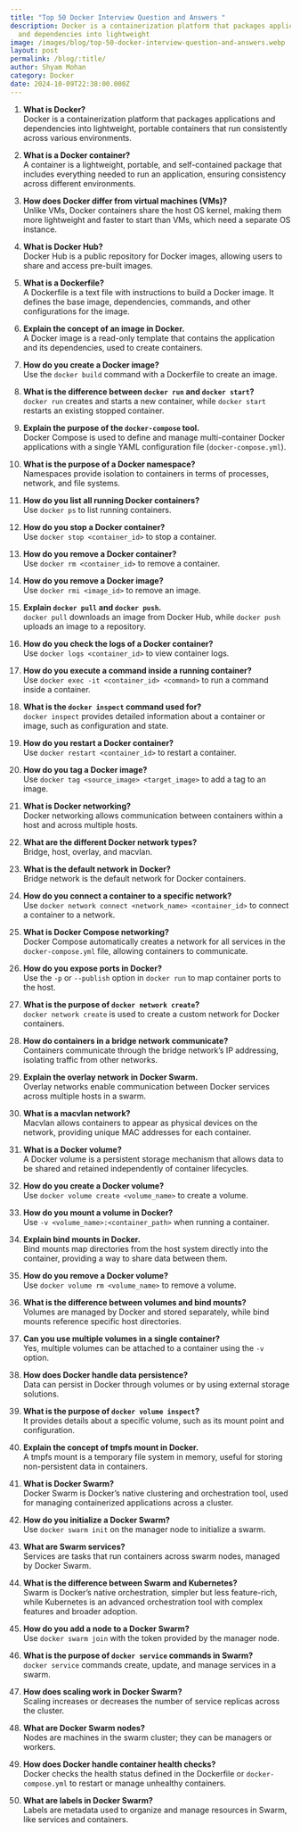 ```yaml
---
title: "Top 50 Docker Interview Question and Answers "
description: Docker is a containerization platform that packages applications
  and dependencies into lightweight
image: /images/blog/top-50-docker-interview-question-and-answers.webp
layout: post
permalink: /blog/:title/
author: Shyam Mohan
category: Docker
date: 2024-10-09T22:38:00.000Z
---
```

1.  **What is Docker?**  
    Docker is a containerization platform that packages applications and dependencies into lightweight, portable containers that run consistently across various environments.
    
2.  **What is a Docker container?**  
    A container is a lightweight, portable, and self-contained package that includes everything needed to run an application, ensuring consistency across different environments.
    
3.  **How does Docker differ from virtual machines (VMs)?**  
    Unlike VMs, Docker containers share the host OS kernel, making them more lightweight and faster to start than VMs, which need a separate OS instance.
    
4.  **What is Docker Hub?**  
    Docker Hub is a public repository for Docker images, allowing users to share and access pre-built images.
    
5.  **What is a Dockerfile?**  
    A Dockerfile is a text file with instructions to build a Docker image. It defines the base image, dependencies, commands, and other configurations for the image.
    
6.  **Explain the concept of an image in Docker.**  
    A Docker image is a read-only template that contains the application and its dependencies, used to create containers.
    
7.  **How do you create a Docker image?**  
    Use the `docker build` command with a Dockerfile to create an image.
    
8.  **What is the difference between `docker run` and `docker start`?**  
    `docker run` creates and starts a new container, while `docker start` restarts an existing stopped container.
    
9.  **Explain the purpose of the `docker-compose` tool.**  
    Docker Compose is used to define and manage multi-container Docker applications with a single YAML configuration file (`docker-compose.yml`).
    
10.  **What is the purpose of a Docker namespace?**  
    Namespaces provide isolation to containers in terms of processes, network, and file systems.
    


11.  **How do you list all running Docker containers?**  
    Use `docker ps` to list running containers.
    
12.  **How do you stop a Docker container?**  
    Use `docker stop <container_id>` to stop a container.
    
13.  **How do you remove a Docker container?**  
    Use `docker rm <container_id>` to remove a container.
    
14.  **How do you remove a Docker image?**  
    Use `docker rmi <image_id>` to remove an image.
    
15.  **Explain `docker pull` and `docker push`.**  
    `docker pull` downloads an image from Docker Hub, while `docker push` uploads an image to a repository.
    
16.  **How do you check the logs of a Docker container?**  
    Use `docker logs <container_id>` to view container logs.
    
17.  **How do you execute a command inside a running container?**  
    Use `docker exec -it <container_id> <command>` to run a command inside a container.
    
18.  **What is the `docker inspect` command used for?**  
    `docker inspect` provides detailed information about a container or image, such as configuration and state.
    
19.  **How do you restart a Docker container?**  
    Use `docker restart <container_id>` to restart a container.
    
20.  **How do you tag a Docker image?**  
    Use `docker tag <source_image> <target_image>` to add a tag to an image.
    



21.  **What is Docker networking?**  
    Docker networking allows communication between containers within a host and across multiple hosts.
    
22.  **What are the different Docker network types?**  
    Bridge, host, overlay, and macvlan.
    
23.  **What is the default network in Docker?**  
    Bridge network is the default network for Docker containers.
    
24.  **How do you connect a container to a specific network?**  
    Use `docker network connect <network_name> <container_id>` to connect a container to a network.
    
25.  **What is Docker Compose networking?**  
    Docker Compose automatically creates a network for all services in the `docker-compose.yml` file, allowing containers to communicate.
    
26.  **How do you expose ports in Docker?**  
    Use the `-p` or `--publish` option in `docker run` to map container ports to the host.
    
27.  **What is the purpose of `docker network create`?**  
    `docker network create` is used to create a custom network for Docker containers.
    
28.  **How do containers in a bridge network communicate?**  
    Containers communicate through the bridge network’s IP addressing, isolating traffic from other networks.
    
29.  **Explain the overlay network in Docker Swarm.**  
    Overlay networks enable communication between Docker services across multiple hosts in a swarm.
    
30.  **What is a macvlan network?**  
    Macvlan allows containers to appear as physical devices on the network, providing unique MAC addresses for each container.


31.  **What is a Docker volume?**  
    A Docker volume is a persistent storage mechanism that allows data to be shared and retained independently of container lifecycles.
    
32.  **How do you create a Docker volume?**  
    Use `docker volume create <volume_name>` to create a volume.
    
33.  **How do you mount a volume in Docker?**  
    Use `-v <volume_name>:<container_path>` when running a container.
    
34.  **Explain bind mounts in Docker.**  
    Bind mounts map directories from the host system directly into the container, providing a way to share data between them.
    
35.  **How do you remove a Docker volume?**  
    Use `docker volume rm <volume_name>` to remove a volume.
    
36.  **What is the difference between volumes and bind mounts?**  
    Volumes are managed by Docker and stored separately, while bind mounts reference specific host directories.
    
37.  **Can you use multiple volumes in a single container?**  
    Yes, multiple volumes can be attached to a container using the `-v` option.
    
38.  **How does Docker handle data persistence?**  
    Data can persist in Docker through volumes or by using external storage solutions.
    
39.  **What is the purpose of `docker volume inspect`?**  
    It provides details about a specific volume, such as its mount point and configuration.
    
40.  **Explain the concept of tmpfs mount in Docker.**  
    A tmpfs mount is a temporary file system in memory, useful for storing non-persistent data in containers.
    



41.  **What is Docker Swarm?**  
    Docker Swarm is Docker’s native clustering and orchestration tool, used for managing containerized applications across a cluster.
    
42.  **How do you initialize a Docker Swarm?**  
    Use `docker swarm init` on the manager node to initialize a swarm.
    
43.  **What are Swarm services?**  
    Services are tasks that run containers across swarm nodes, managed by Docker Swarm.
    
44.  **What is the difference between Swarm and Kubernetes?**  
    Swarm is Docker’s native orchestration, simpler but less feature-rich, while Kubernetes is an advanced orchestration tool with complex features and broader adoption.
    
45.  **How do you add a node to a Docker Swarm?**  
    Use `docker swarm join` with the token provided by the manager node.
    
46.  **What is the purpose of `docker service` commands in Swarm?**  
    `docker service` commands create, update, and manage services in a swarm.
    
47.  **How does scaling work in Docker Swarm?**  
    Scaling increases or decreases the number of service replicas across the cluster.
    
48.  **What are Docker Swarm nodes?**  
    Nodes are machines in the swarm cluster; they can be managers or workers.
    
49.  **How does Docker handle container health checks?**  
    Docker checks the health status defined in the Dockerfile or `docker-compose.yml` to restart or manage unhealthy containers.
    
50.  **What are labels in Docker Swarm?**  
    Labels are metadata used to organize and manage resources in Swarm, like services and containers.
